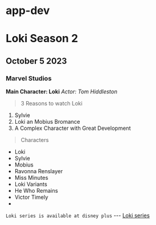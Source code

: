 # app-dev
# Loki Season 2
## October 5 2023
### Marvel Studios
**Main Character: Loki**
*Actor: Tom Hiddleston*
> 3 Reasons to watch Loki
1. Sylvie
2. Loki an Mobius Bromance
3. A Complex Character with Great Development
> Characters
- Loki
- Sylvie
- Mobius
- Ravonna Renslayer
- Miss Minutes
- Loki Variants
- He Who Remains
- Victor Timely
- 
`Loki series is available at disney plus`
	---
[Loki series](https://www.disneyplus.com/series/wp/6pARMvILBGzF)

